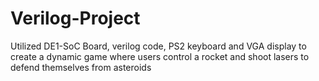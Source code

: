 # Verilog-Project
Utilized  DE1-SoC Board, verilog code, PS2 keyboard and VGA display to create a dynamic game where users control a rocket and shoot lasers to defend themselves from asteroids 
